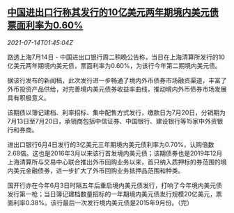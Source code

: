 <!--1626228063000-->
[中国进出口行称其发行的10亿美元两年期境内美元债票面利率为0.60%](https://cn.reuters.com/article/china-cixb-dollar-bond-0714-idCNKBS2EK05I)
------

<div><i>2021-07-14T01:45:04Z</i></div><p>路透上海7月14日 - 中国进出口银行周二稍晚公告称，当日在上海清算所发行的10亿美元两年期境内美元债，票面利率为0.60%，为该行今年第二期境内美元债。</p><p>据该行发布的新闻稿，此次发行进一步畅通了境内外币债券市场融资渠道，丰富了外币投资产品供给，对完善境内美元债券收益率曲线，推动境内外币债券市场发展具有积极意义。</p><p>该期债以簿记建档、利率招标、集中配售方式发行，缴款日为7月20日，分销期为7月13日至7月20日，承销商包括中信证券、中国银行、建设银行等15家中外资银行和券商。</p><p>进出口银行6月4日发行的3亿美元三年期境内美元债利率为0.70%，认购倍数2.68倍。这也是2016年3月以来该行首发境内美元债；该期债券也是2019年12月上海清算所与交易中心联合推出外币回购业务以来，首只纳入质押标的券范围的境内美元金融债券，进一步扩大了外币回购业务抵押品范围和种类。</p><p>国开行亦在今年6月3日时隔五年后重启境内美元债发行，打响了今年境内美元债发行第一枪；当日簿记建档数量招标的一年期境内美元债发行规模20亿美元，票面利率0.38%。该行最后一次发行境内美元债是2015年9月份。（完）</p>
